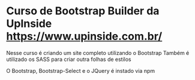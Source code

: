 # Curso de Bootstrap Builder da UpInside https://www.upinside.com.br/

Nesse curso é criando um site completo utilizando o Bootstrap
Também é utilizado os SASS para criar outra folhas de estilos

O Bootstrap, Bootstrap-Select e o JQuery é instado via npm
